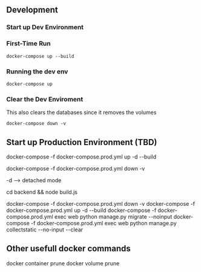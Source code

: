 ## Development

### Start up Dev Environment

### First-Time Run

```
docker-compose up --build
```

### Running the dev env

```
docker-compose up 
```

### Clear the Dev Enviroment

This also clears the databases since it removes the volumes

```
docker-compose down -v
```

## Start up Production Environment (TBD)

docker-compose -f docker-compose.prod.yml up -d --build

docker-compose -f docker-compose.prod.yml down -v

-d --> detached mode

cd backend && node build.js

docker-compose -f docker-compose.prod.yml down -v
docker-compose -f docker-compose.prod.yml up -d --build
docker-compose -f docker-compose.prod.yml exec web python manage.py migrate --noinput
docker-compose -f docker-compose.prod.yml exec web python manage.py collectstatic --no-input --clear

## Other usefull docker commands

docker container prune
docker volume prune

